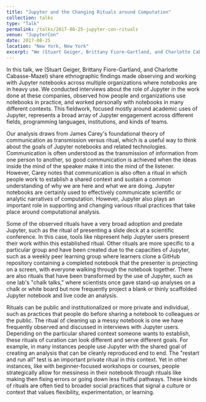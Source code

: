 ```yaml
---
title: "Jupyter and the Changing Rituals around Computation"
collection: talks
type: "Talk"
permalink: /talks/2017-08-25-jupyter-con-rituals
venue: "JupyterCon"
date: 2017-08-25
location: "New York, New York"
excerpt: "We (Stuart Geiger, Brittany Fiore-Gartland, and Charlotte Cabasse-Mazel) share ethnographic findings made observing and working with Jupyter notebooks, focusing on how people use Jupyter to create and deliver computational narratives in particular local contexts, like classrooms, hackathons, research collaborations, and more."
---
```


In this talk, we (Stuart Geiger, Brittany Fiore-Gartland, and Charlotte Cabasse-Mazel) share ethnographic findings made observing and working with Jupyter notebooks across multiple organizations where notebooks are in heavy use. We conducted interviews about the role of Jupyter in the work done at these companies, observed how people and organizations use notebooks in practice, and worked personally with notebooks in many different contexts. This fieldwork, focused mostly around academic uses of Jupyter, represents a broad array of Jupyter engagement across different fields, programming languages, institutions, and kinds of teams.

Our analysis draws from James Carey's foundational theory of communication as transmission versus ritual, which is a useful way to think about the goals of Jupyter notebooks and related technologies. Communication is often understood as the transmission of information from one person to another, so good communication is achieved when the ideas inside the mind of the speaker make it into the mind of the listener. However, Carey notes that communication is also often a ritual in which people work to establish a shared context and sustain a common understanding of why we are here and what we are doing. Jupyter notebooks are certainly used to effectively communicate scientific or analytic narratives of computation. However, Jupyter also plays an important role in supporting and changing various ritual practices that take place around computational analysis.

Some of the observed rituals have a very broad adoption and predate Jupyter, such as the ritual of presenting a slide deck at a scientific conference. In this case, tools like nbpresent help Jupyter users present their work within this established ritual. Other rituals are more specific to a particular group and have been created due to the capacities of Jupyter, such as a weekly peer learning group where learners clone a GitHub repository containing a completed notebook that the presenter is projecting on a screen, with everyone walking through the notebook together. There are also rituals that have been transformed by the use of Jupyter, such as one lab's "chalk talks," where scientists once gave stand-up analyses on a chalk or white board but now frequently project a blank or thinly scaffolded Jupyter notebook and live code an analysis.

Rituals can be public and institutionalized or more private and individual, such as practices that people do before sharing a notebook to colleagues or the public. The ritual of cleaning up a messy notebook is one we have frequently observed and discussed in interviews with Jupyter users. Depending on the particular shared context someone wants to establish, these rituals of curation can look different and serve different goals. For example, in many instances people use Jupyter with the shared goal of creating an analysis that can be cleanly reproduced end to end. The "restart and run all" test is an important private ritual in this context. Yet in other instances, like with beginner-focused workshops or courses, people strategically allow for messiness in their notebook through rituals like making then fixing errors or going down less fruitful pathways. These kinds of rituals are often tied to broader social practices that signal a culture or context that values flexibility, experimentation, or learning.

